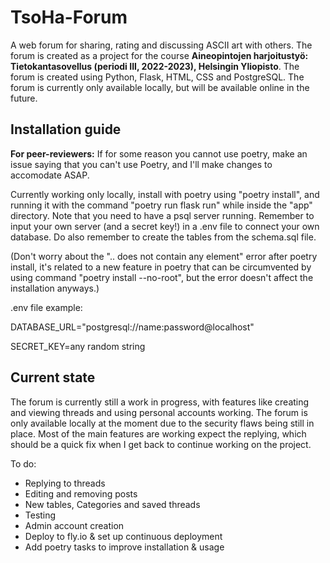 # TsoHa-Forum

A web forum for sharing, rating and discussing ASCII art with others. The forum is created as a project for the course **Aineopintojen harjoitustyö: Tietokantasovellus (periodi III, 2022-2023), Helsingin Yliopisto**. The forum is created using Python, Flask, HTML, CSS and PostgreSQL. The forum is currently only available locally, but will be available online in the future.

## Installation guide

**For peer-reviewers:** If for some reason you cannot use poetry, make an issue saying that you can't use Poetry, and I'll make changes to accomodate ASAP.

Currently working only locally, install with poetry using "poetry install", and running it with the command "poetry run flask run" while inside the "app" directory. Note that you need to have a psql server running. Remember to input your own server (and a secret key!) in a .env file to connect your own database. Do also remember to create the tables from the schema.sql file.


(Don't worry about the ".. does not contain any element" error after poetry install, it's related to a new feature in poetry that can be circumvented by using command "poetry install --no-root", but the error doesn't affect the installation anyways.)


.env file example:

DATABASE_URL="postgresql://name:password@localhost"

SECRET_KEY=any random string

## Current state

The forum is currently still a work in progress, with features like creating and viewing threads and using personal accounts working. The forum is only available locally at the moment due to the security flaws being still in place. Most of the main features are working expect the replying, which should be a quick fix when I get back to continue working on the project.


To do:



- Replying to threads
- Editing and removing posts
- New tables, Categories and saved threads
- Testing
- Admin account creation
- Deploy to fly.io & set up continuous deployment
- Add poetry tasks to improve installation & usage
